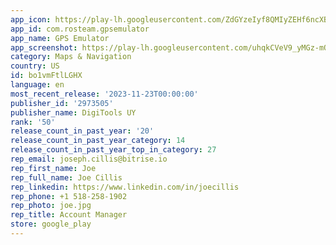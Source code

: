 ```yaml
---
app_icon: https://play-lh.googleusercontent.com/ZdGYzeIyf8QMIyZEHf6ncXBzjIaswWJmq0k8_s4NtpZbYPpHFwjeRfP_04EUNIA2QHU
app_id: com.rosteam.gpsemulator
app_name: GPS Emulator
app_screenshot: https://play-lh.googleusercontent.com/uhqkCVeV9_yMGz-mQzC5Ow4EFGwixo5DKA5uc1mJg8JiKwIT-N1a9xESvXP0WP7n-XU
category: Maps & Navigation
country: US
id: bo1vmFtlLGHX
language: en
most_recent_release: '2023-11-23T00:00:00'
publisher_id: '2973505'
publisher_name: DigiTools UY
rank: '50'
release_count_in_past_year: '20'
release_count_in_past_year_category: 14
release_count_in_past_year_top_in_category: 27
rep_email: joseph.cillis@bitrise.io
rep_first_name: Joe
rep_full_name: Joe Cillis
rep_linkedin: https://www.linkedin.com/in/joecillis
rep_phone: +1 518-258-1902
rep_photo: joe.jpg
rep_title: Account Manager
store: google_play
---
```

